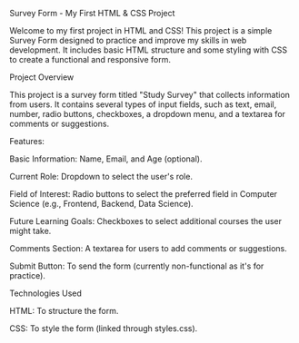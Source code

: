Survey Form - My First HTML & CSS Project

Welcome to my first project in HTML and CSS! This project is a simple Survey Form designed to practice and improve my skills in web development. It includes basic HTML structure and some styling with CSS to create a functional and responsive form.

Project Overview

This project is a survey form titled "Study Survey" that collects information from users. It contains several types of input fields, such as text, email, number, radio buttons, checkboxes, a dropdown menu, and a textarea for comments or suggestions.

Features:

Basic Information: Name, Email, and Age (optional).

Current Role: Dropdown to select the user's role.

Field of Interest: Radio buttons to select the preferred field in Computer Science (e.g., Frontend, Backend, Data Science).

Future Learning Goals: Checkboxes to select additional courses the user might take.

Comments Section: A textarea for users to add comments or suggestions.

Submit Button: To send the form (currently non-functional as it's for practice).

Technologies Used

HTML: To structure the form.

CSS: To style the form (linked through styles.css).
